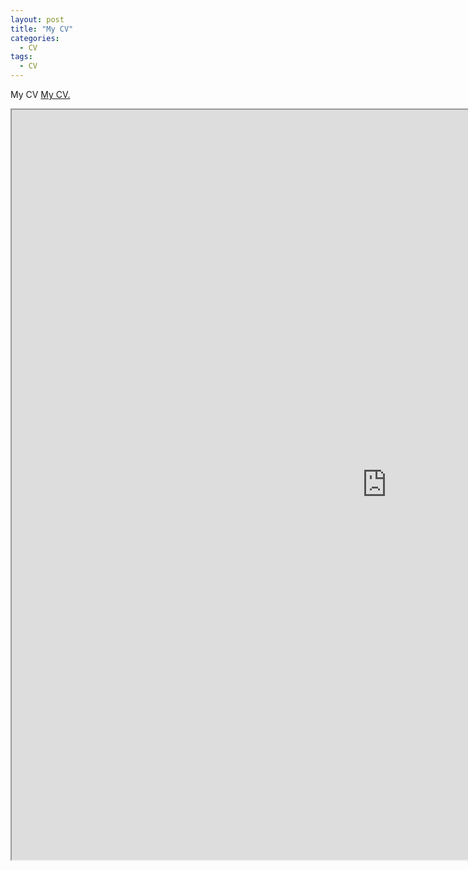 ```yaml
---
layout: post
title: "My CV"
categories:
  - CV
tags:
  - CV
---
```


My CV
<a href="https://github.com/morgansellis/morgansellis.github.io/blob/master/docs/CURRICULUMVITAE.pdf" target="_blank">My CV.</a>
<a href="https://github.com/morgansellis/morgansellis.github.io/blob/master/docs/CURRICULUMVITAE.pdf" class="image fit"></a>
<iframe src="https://docs.google.com/document/d/e/2PACX-1vRVLWYbNaku8srO7K1KZGZ1qc1XN_J3sw5Dqh6hTBQv78Byqblrod9lOxySYwcoW7jwoikM8WDMm9NK/pub?embedded=true" width="1200" height="1200"></iframe>
